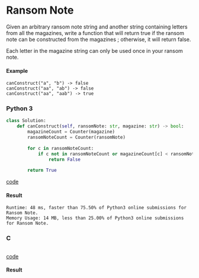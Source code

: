 # Ransom Note
Given an arbitrary ransom note string and another string containing letters from all the magazines, write a function that will return true if the ransom note can be constructed from the magazines ; otherwise, it will return false.

Each letter in the magazine string can only be used once in your ransom note.

#### Example
```
canConstruct("a", "b") -> false
canConstruct("aa", "ab") -> false
canConstruct("aa", "aab") -> true
```

### Python 3
```python
class Solution:
    def canConstruct(self, ransomNote: str, magazine: str) -> bool:
        magazineCount = Counter(magazine)
        ransomNoteCount = Counter(ransomNote)
        
        for c in ransomNoteCount:
            if c not in ransomNoteCount or magazineCount[c] < ransomNoteCount[c]:
                return False
            
        return True
```
[code](Python%203/383.py)

#### Result
```
Runtime: 48 ms, faster than 75.50% of Python3 online submissions for Ransom Note.
Memory Usage: 14 MB, less than 25.00% of Python3 online submissions for Ransom Note.
```

### C
```C

```
[code](C/383.c)

#### Result
```

```
